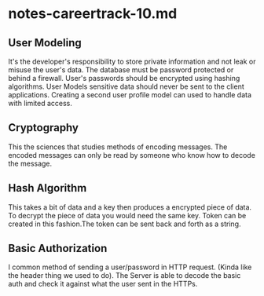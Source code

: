 # notes-careertrack-10.md
## User Modeling
<p>It's the developer's responsibility to store private information and not leak or misuse the user's data. The database must be password protected or behind a firewall. User's passwords should be encrypted using hashing algorithms. User Models sensitive data should never be sent to the client applications. Creating a second user profile model can used to handle data with limited access.</p>

## Cryptography 
<p>This the sciences that studies methods of encoding messages. The encoded messages can only be read by someone who know how to decode the message.</p>

## Hash Algorithm
This takes a bit of data and a key then produces a encrypted piece of data. To decrypt the piece of data you would need the same key. Token can be created in this fashion.The token can be sent back and forth as a string. 

## Basic Authorization 
I common method of sending a user/password in HTTP request. (Kinda like the header thing we used to do).
The Server is able to decode the basic auth and check it against what the user sent in the HTTPs. 

